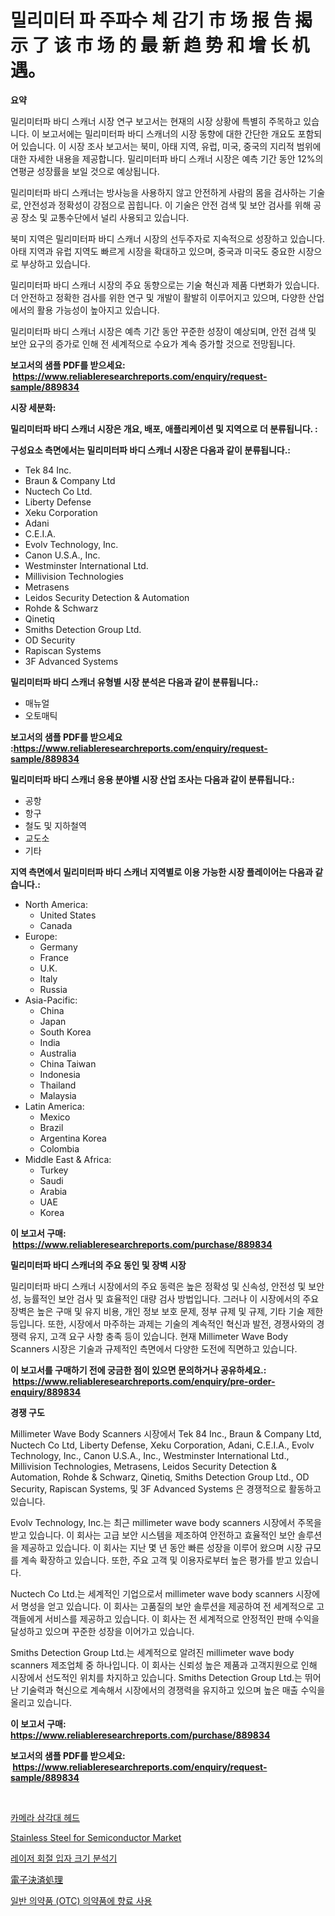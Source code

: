 <p><h1>밀리미터 파 주파수 체 감기 市 场 报 告 揭示 了 该 市 场 的 最 新 趋 势 和 增 长 机 遇。</h1></p><p><strong>요약</strong></p>
<p><p>밀리미터파 바디 스캐너 시장 연구 보고서는 현재의 시장 상황에 특별히 주목하고 있습니다. 이 보고서에는 밀리미터파 바디 스캐너의 시장 동향에 대한 간단한 개요도 포함되어 있습니다. 이 시장 조사 보고서는 북미, 아태 지역, 유럽, 미국, 중국의 지리적 범위에 대한 자세한 내용을 제공합니다. 밀리미터파 바디 스캐너 시장은 예측 기간 동안 12%의 연평균 성장률을 보일 것으로 예상됩니다.</p><p>밀리미터파 바디 스캐너는 방사능을 사용하지 않고 안전하게 사람의 몸을 검사하는 기술로, 안전성과 정확성이 강점으로 꼽힙니다. 이 기술은 안전 검색 및 보안 검사를 위해 공공 장소 및 교통수단에서 널리 사용되고 있습니다.</p><p>북미 지역은 밀리미터파 바디 스캐너 시장의 선두주자로 지속적으로 성장하고 있습니다. 아태 지역과 유럽 지역도 빠르게 시장을 확대하고 있으며, 중국과 미국도 중요한 시장으로 부상하고 있습니다.</p><p>밀리미터파 바디 스캐너 시장의 주요 동향으로는 기술 혁신과 제품 다변화가 있습니다. 더 안전하고 정확한 검사를 위한 연구 및 개발이 활발히 이루어지고 있으며, 다양한 산업에서의 활용 가능성이 높아지고 있습니다.</p><p>밀리미터파 바디 스캐너 시장은 예측 기간 동안 꾸준한 성장이 예상되며, 안전 검색 및 보안 요구의 증가로 인해 전 세계적으로 수요가 계속 증가할 것으로 전망됩니다.</p></p>
<p><strong>보고서의 샘플 PDF를 받으세요: &nbsp;<a href="https://www.reliableresearchreports.com/enquiry/request-sample/889834">https://www.reliableresearchreports.com/enquiry/request-sample/889834</a></strong></p>
<p><strong>시장 세분화:</strong></p>
<p><strong> 밀리미터파 바디 스캐너 시장은 개요, 배포, 애플리케이션 및 지역으로 더 분류됩니다. :</strong></p>
<p><strong>구성요소 측면에서는 밀리미터파 바디 스캐너 시장은 다음과 같이 분류됩니다.:</strong></p>
<p><ul><li>Tek 84 Inc.</li><li>Braun & Company Ltd</li><li>Nuctech Co Ltd.</li><li>Liberty Defense</li><li>Xeku Corporation</li><li>Adani</li><li>C.E.I.A.</li><li>Evolv Technology, Inc.</li><li>Canon U.S.A., Inc.</li><li>Westminster International Ltd.</li><li>Millivision Technologies</li><li>Metrasens</li><li>Leidos Security Detection & Automation</li><li>Rohde & Schwarz</li><li>Qinetiq</li><li>Smiths Detection Group Ltd.</li><li>OD Security</li><li>Rapiscan Systems</li><li>3F Advanced Systems</li></ul></p>
<p><strong> 밀리미터파 바디 스캐너 유형별 시장 분석은 다음과 같이 분류됩니다.:</strong></p>
<p><ul><li>매뉴얼</li><li>오토매틱</li></ul></p>
<p><strong>보고서의 샘플 PDF를 받으세요 :<a href="https://www.reliableresearchreports.com/enquiry/request-sample/889834">https://www.reliableresearchreports.com/enquiry/request-sample/889834</a></strong></p>
<p><strong> 밀리미터파 바디 스캐너 응용 분야별 시장 산업 조사는 다음과 같이 분류됩니다.:</strong></p>
<p><ul><li>공항</li><li>항구</li><li>철도 및 지하철역</li><li>교도소</li><li>기타</li></ul></p>
<p><strong>지역 측면에서 밀리미터파 바디 스캐너 지역별로 이용 가능한 시장 플레이어는 다음과 같습니다.:</strong></p>
<p><ul>
    <li>
        North America:
        <ul>
            <li>United States</li>
            <li>Canada</li>
        </ul>
    </li>
    <li>
        Europe:
        <ul>
            <li>Germany</li>
            <li>France</li>
            <li>U.K.</li>
            <li>Italy</li>
            <li>Russia</li>
        </ul>
    </li>
    <li>
        Asia-Pacific:
        <ul>
            <li>China</li>
            <li>Japan</li>
            <li>South Korea</li>
            <li>India</li>
            <li>Australia</li>
            <li>China Taiwan</li>
            <li>Indonesia</li>
            <li>Thailand</li>
            <li>Malaysia</li>
        </ul>
    </li>
    <li>
        Latin America:
        <ul>
            <li>Mexico</li>
            <li>Brazil</li>
            <li>Argentina Korea</li>
            <li>Colombia</li>
        </ul>
    </li>
    <li>
        Middle East & Africa:
        <ul>
            <li>Turkey</li>
            <li>Saudi</li>
            <li>Arabia</li>
            <li>UAE</li>
            <li>Korea</li>
        </ul>
    </li>
    </ul></p>
<p><strong>이 보고서 구매: &nbsp;<a href="https://www.reliableresearchreports.com/purchase/889834">https://www.reliableresearchreports.com/purchase/889834</a></strong></p>
<p><strong>밀리미터파 바디 스캐너의 주요 동인 및 장벽 시장</strong></p>
<p><p>밀리미터파 바디 스캐너 시장에서의 주요 동력은 높은 정확성 및 신속성, 안전성 및 보안성, 능률적인 보안 검사 및 효율적인 대량 검사 방법입니다. 그러나 이 시장에서의 주요 장벽은 높은 구매 및 유지 비용, 개인 정보 보호 문제, 정부 규제 및 규제, 기타 기술 제한 등입니다. 또한, 시장에서 마주하는 과제는 기술의 계속적인 혁신과 발전, 경쟁사와의 경쟁력 유지, 고객 요구 사항 충족 등이 있습니다. 현재 Millimeter Wave Body Scanners 시장은 기술과 규제적인 측면에서 다양한 도전에 직면하고 있습니다.</p></p>
<p><strong>이 보고서를 구매하기 전에 궁금한 점이 있으면 문의하거나 공유하세요.: &nbsp;<a href="https://www.reliableresearchreports.com/enquiry/pre-order-enquiry/889834">https://www.reliableresearchreports.com/enquiry/pre-order-enquiry/889834</a></strong></p>
<p><strong>경쟁 구도</strong></p>
<p><p>Millimeter Wave Body Scanners 시장에서 Tek 84 Inc., Braun & Company Ltd, Nuctech Co Ltd, Liberty Defense, Xeku Corporation, Adani, C.E.I.A., Evolv Technology, Inc., Canon U.S.A., Inc., Westminster International Ltd., Millivision Technologies, Metrasens, Leidos Security Detection & Automation, Rohde & Schwarz, Qinetiq, Smiths Detection Group Ltd., OD Security, Rapiscan Systems, 및 3F Advanced Systems 은 경쟁적으로 활동하고 있습니다.</p><p>Evolv Technology, Inc.는 최근 millimeter wave body scanners 시장에서 주목을 받고 있습니다. 이 회사는 고급 보안 시스템을 제조하여 안전하고 효율적인 보안 솔루션을 제공하고 있습니다. 이 회사는 지난 몇 년 동안 빠른 성장을 이루어 왔으며 시장 규모를 계속 확장하고 있습니다. 또한, 주요 고객 및 이용자로부터 높은 평가를 받고 있습니다.</p><p>Nuctech Co Ltd.는 세계적인 기업으로서 millimeter wave body scanners 시장에서 명성을 얻고 있습니다. 이 회사는 고품질의 보안 솔루션을 제공하여 전 세계적으로 고객들에게 서비스를 제공하고 있습니다. 이 회사는 전 세계적으로 안정적인 판매 수익을 달성하고 있으며 꾸준한 성장을 이어가고 있습니다.</p><p>Smiths Detection Group Ltd.는 세계적으로 알려진 millimeter wave body scanners 제조업체 중 하나입니다. 이 회사는 신뢰성 높은 제품과 고객지원으로 인해 시장에서 선도적인 위치를 차지하고 있습니다. Smiths Detection Group Ltd.는 뛰어난 기술력과 혁신으로 계속해서 시장에서의 경쟁력을 유지하고 있으며 높은 매출 수익을 올리고 있습니다.</p></p>
<p><strong>이 보고서 구매: &nbsp; <a href="https://www.reliableresearchreports.com/purchase/889834">https://www.reliableresearchreports.com/purchase/889834</a></strong></p>
<p><strong>보고서의 샘플 PDF를 받으세요: &nbsp;<a href="https://www.reliableresearchreports.com/enquiry/request-sample/889834">https://www.reliableresearchreports.com/enquiry/request-sample/889834</a></strong><strong></strong></p>
<p>&nbsp;</p>
<p><p><a href="https://github.com/vsckjg50460/Market-Research-Report-List-1/blob/main/92854061705.md">카메라 삼각대 헤드</a></p><p><a href="https://issuu.com/reportprime-2/docs/stainless-steel-for-semiconductor-market-size-2030">Stainless Steel for Semiconductor Market</a></p><p><a href="https://github.com/akzkkws047661437/Market-Research-Report-List-1/blob/main/20470911704.md">레이저 회절 입자 크기 분석기</a></p><p><a href="https://medium.com/@rebekaanderson14/%E6%AC%A1%E3%81%AE%E6%96%87%E7%AB%A0%E3%82%92%E6%97%A5%E6%9C%AC%E8%AA%9E%E3%81%AB%E7%BF%BB%E8%A8%B3%E3%81%97%E3%81%BE%E3%81%99-%E9%9B%BB%E5%AD%90%E6%B1%BA%E6%B8%88%E5%87%A6%E7%90%86%E5%B8%82%E5%A0%B4%E8%A6%8F%E6%A8%A1%E3%81%A8%E5%B8%82%E5%A0%B4%E3%83%88%E3%83%AC%E3%83%B3%E3%83%89-%E5%AE%8C%E5%85%A8%E6%A5%AD%E7%95%8C%E6%A6%82%E8%A6%81-2024%E5%B9%B4%E3%81%8B%E3%82%892031%E5%B9%B4%E3%81%BE%E3%81%A7-157dc27ef2e0">電子決済処理</a></p><p><a href="https://medium.com/@bobbykihnyt57786/%EB%A7%9B%EC%9D%84-%EC%99%84%EB%B2%BD%ED%95%98%EA%B2%8C-%ED%8F%89%EA%B0%80%ED%95%98%EB%8A%94-%EA%B2%83%EC%9D%80-%ED%8A%B9%ED%9A%A8-%EC%B2%98%EB%B0%A9%EC%95%BD-%EB%AC%B4%EC%97%AD-%EC%8B%9C%EC%9E%A5%EC%97%90-%EA%B5%AD%ED%95%9C%EB%90%98%EC%96%B4-%EC%9E%88%EC%9C%BC%EB%A9%B0-%EC%A2%85%EB%A5%98-%EC%9A%A9%EB%8F%84-%EB%B0%8F-%EC%A7%80%EB%A6%AC%EC%A0%81-%EC%9C%84%EC%B9%98%EC%97%90-%EB%94%B0%EB%A5%B8-%ED%8F%AC%EA%B4%84%EC%A0%81%EC%9D%B8-%ED%8F%89%EA%B0%80%EC%9E%85%EB%8B%88%EB%8B%A4-fc14924aa1ec">일반 의약품 (OTC) 의약품에 향료 사용</a></p></p>